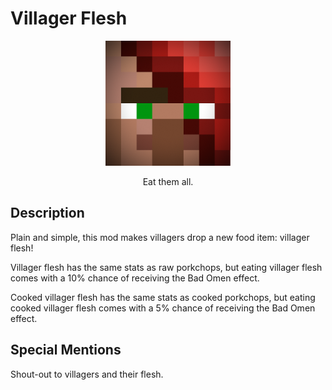 # Villager Flesh

<img src="./src/main/resources/logo.png" alt="bleeding villager head" height="200px" width="100%" style="object-fit: contain;"/>

<p style="width: 100%; text-align: center;">Eat them all.</p>

## Description

Plain and simple, this mod makes villagers drop a new food item: villager flesh!

Villager flesh has the same stats as raw porkchops, but eating villager flesh comes with a 10% chance of receiving the Bad Omen effect.

Cooked villager flesh has the same stats as cooked porkchops, but eating cooked villager flesh comes with a 5% chance of receiving the Bad Omen effect.

## Special Mentions

Shout-out to villagers and their flesh.
